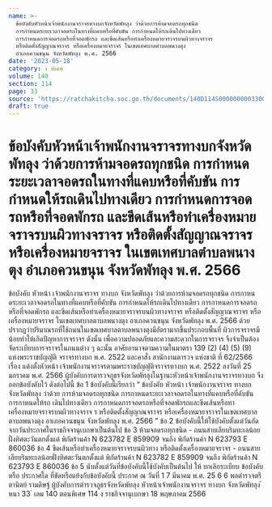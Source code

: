 ```yaml
---
name: >-
  ข้อบังคับหัวหน้าเจ้าพนักงานจราจรทางบกจังหวัดพัทลุง ว่าด้วยการห้ามจอดรถทุกชนิด
  การกำหนดระยะเวลาจอดรถในทางที่แคบหรือที่คับขัน การกำหนดให้รถเดินไปทางเดียว
  การกำหนดการจอดรถหรือที่จอดพักรถ และขีดเส้นหรือทำเครื่องหมายจราจรบนผิวทางจราจร
  หรือติดตั้งสัญญาณจราจร หรือเครื่องหมายจราจร ในเขตเทศบาลตำบลพนางตุง
  อำเภอควนขนุน จังหวัดพัทลุง พ.ศ. 2566
date: '2023-05-18'
category: ง พิเศษ
volume: 140
section: 114
page: 33
source: 'https://ratchakitcha.soc.go.th/documents/140D114S0000000003300.pdf'
draft: true
---
```


# ข้อบังคับหัวหน้าเจ้าพนักงานจราจรทางบกจังหวัดพัทลุง ว่าด้วยการห้ามจอดรถทุกชนิด การกำหนดระยะเวลาจอดรถในทางที่แคบหรือที่คับขัน การกำหนดให้รถเดินไปทางเดียว การกำหนดการจอดรถหรือที่จอดพักรถ และขีดเส้นหรือทำเครื่องหมายจราจรบนผิวทางจราจร หรือติดตั้งสัญญาณจราจร หรือเครื่องหมายจราจร ในเขตเทศบาลตำบลพนางตุง อำเภอควนขนุน จังหวัดพัทลุง พ.ศ. 2566

ข้อบังคับ หัวหน้า เจ้าพนักงานจราจร ทางบก จังหวัดพัทลุง ว่าด้วยการห้ามจอดรถทุกชนิด การกาหนดระยะเวลาจอดรถในทางที่แคบหรือที่คับขัน การกำหนดให้รถเดินไปทางเดียว การกาหนดการจอดรถหรือที่จอดพักรถ และขีดเส้นหรือทำเครื่องหมายจราจรบนผิวทางจราจร หรือติดตั้งสัญญาณจราจร หรือเครื่องหมายจราจร ในเขตเทศบาลตาบลพนางตุง อาเภอควนขนุน จังหวัดพัทลุง พ.ศ. 2566 ด้วยปรากฏว่าปริมาณรถที่ใช้ถนนในเขตเทศบาลตาบลพนางตุงมีอัตรามากขึ้นประกอบพื้นที่ ผิวการจราจรมีน้อยทำให้เกิดปัญหาการจราจร ดังนั้น เพื่อความปลอดภัยและความสะดวกในการจราจร จึงจำเป็นต้องจัดระเบียบการจราจรในถนนต่าง ๆ ฉะนั้น อาศัยอานาจตามความในมาตรา 139 (2) (4) (5) (9) แห่งพระราชบัญญัติ จราจรทางบก พ.ศ. 2522 และคาสั่ง สานักงานตารวจ แห่งชาติ ที่ 62/2566 เรื่อง แต่งตั้งหัวหน้า เจ้าพนักงานจราจรตามพระราชบัญญัติจราจรทางบก พ.ศ. 2522 ลงวันที่ 25 มกราคม พ.ศ. 2566 ผู้บังคับการตารวจภูธรจังหวัดพัทลุงในฐานะหัวหน้าเจ้าพนักงานจราจรทางบก จึงออกข้อบังคับไว้ ดังต่อไปนี้ ข้อ 1 ข้อบังคับนี้เรียกว่า “ ข้อบังคับ หัวหน้า เจ้าพนักงานจราจร ทางบก จังหวัดพัทลุง ว่าด้วย การห้ามจอดรถทุกชนิด การกาหนดระยะเวลาจอดรถในทางที่แคบหรือที่คับขัน การกาหนดให้รถ เดินไปทางเดียว การกาหนดการจอดรถหรือที่จอดพักรถและขีดเส้นหรือทาเครื่องหมายจราจรบนผิวทางจราจ ร หรือติดตั้งสัญญาณจราจร หรือเครื่องหมายจราจรในเขตเทศบาลตาบลพนางตุง อาเภอควนขนุน จังหวัดพัทลุง พ.ศ. 2566 ” ข้อ 2 ข้อบังคับนี้ให้ใช้บังคับตั้งแต่วันถัดจากวันประกาศในราชกิจจานุเบกษาเป็นต้นไป ข้อ 3 ห้ามจอดรถทุกชนิด - ถนนสายเลียบริมทะเลน้อยฝั่งทิศตะวันตกตั้งแต่ พิกัดร้านค้า N 623782 E 859909 จนถึง พิกัดร้านค้า N 623793 E 860036 ข้อ 4 ขีดเส้นหรือทำเครื่องหมายจราจรบนผิวทาง หรือติดตั้งเครื่องหมายจราจร - ถนนสายเลียบริมทะเลน้อยฝั่งทิศตะวันตกตั้งแต่ พิกัดร้านค้า N 623782 E 859909 จนถึง พิกัดร้านค้า N 623793 E 860036 ข้อ 5 นับตั้งแต่วันที่ข้อบังคับนี้ใช้บังคับเป็นต้นไป ให้ ยกเลิกระเบียบ ข้อบังคับ หรือ ประกาศใด ที่ขัดหรือแย้งกับข้อบังคับนี้ ประกาศ ณ วันที่ 1 7 มีนาคม พ.ศ. 25 6 6 พลตำรวจตรี ตานิตย์ รามดิษฐ์ ผู้บังคับการตำรวจภูธรจังหวัดพัทลุง หัวหน้าเจ้าพนักงานจราจร ทางบก จังหวัดพัทลุง ้ หนา 33 ่ เลม 140 ตอนพิเศษ 114 ง ราชกิจจานุเบกษา 18 พฤษภาคม 2566
